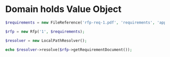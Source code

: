 # Domain holds Value Object 

```php
$requirements = new FileReference('rfp-req-1.pdf', 'requirements', 'application/pdf');

$rfp = new Rfp('1', $requirements);

$resolver = new LocalPathResolver();

echo $resolver->resolve($rfp->getRequirementDocument());
````
